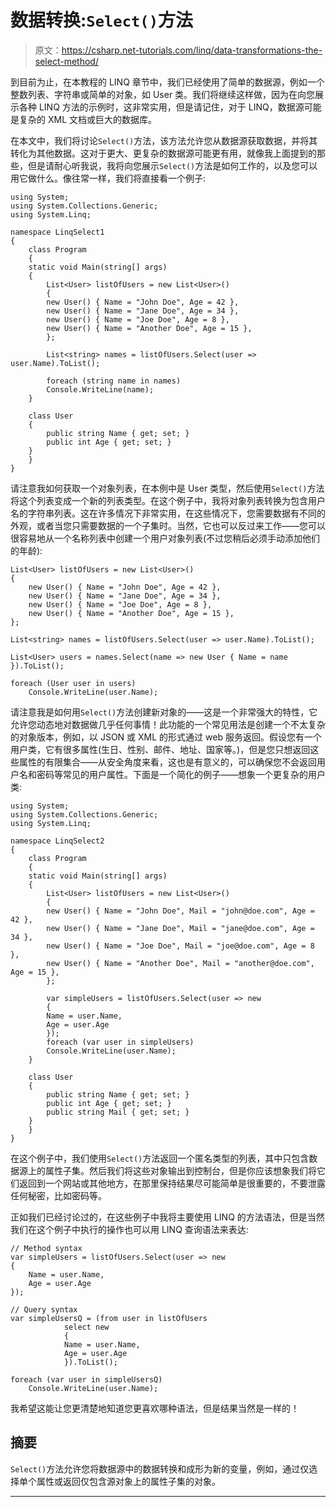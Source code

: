 # 数据转换:`Select()`方法

> 原文：<https://csharp.net-tutorials.com/linq/data-transformations-the-select-method/>

到目前为止，在本教程的 LINQ 章节中，我们已经使用了简单的数据源，例如一个整数列表、字符串或简单的对象，如 User 类。我们将继续这样做，因为在向您展示各种 LINQ 方法的示例时，这非常实用，但是请记住，对于 LINQ，数据源可能是复杂的 XML 文档或巨大的数据库。

在本文中，我们将讨论`Select()`方法，该方法允许您从数据源获取数据，并将其转化为其他数据。这对于更大、更复杂的数据源可能更有用，就像我上面提到的那些，但是请耐心听我说，我将向您展示`Select()`方法是如何工作的，以及您可以用它做什么。像往常一样，我们将直接看一个例子:

```
using System;  
using System.Collections.Generic;  
using System.Linq;  

namespace LinqSelect1  
{  
    class Program  
    {  
    static void Main(string[] args)  
    {  
        List<User> listOfUsers = new List<User>()  
        {  
        new User() { Name = "John Doe", Age = 42 },  
        new User() { Name = "Jane Doe", Age = 34 },  
        new User() { Name = "Joe Doe", Age = 8 },  
        new User() { Name = "Another Doe", Age = 15 },  
        };  

        List<string> names = listOfUsers.Select(user => user.Name).ToList();  

        foreach (string name in names)  
        Console.WriteLine(name);  
    }  

    class User  
    {  
        public string Name { get; set; }  
        public int Age { get; set; }  
    }  
    }  
}
```

请注意我如何获取一个对象列表，在本例中是 User 类型，然后使用`Select()`方法将这个列表变成一个新的列表类型。在这个例子中，我将对象列表转换为包含用户名的字符串列表。这在许多情况下非常实用，在这些情况下，您需要数据有不同的外观，或者当您只需要数据的一个子集时。当然，它也可以反过来工作——您可以很容易地从一个名称列表中创建一个用户对象列表(不过您稍后必须手动添加他们的年龄):

```
List<User> listOfUsers = new List<User>()
{
    new User() { Name = "John Doe", Age = 42 },
    new User() { Name = "Jane Doe", Age = 34 },
    new User() { Name = "Joe Doe", Age = 8 },
    new User() { Name = "Another Doe", Age = 15 },
};

List<string> names = listOfUsers.Select(user => user.Name).ToList();

List<User> users = names.Select(name => new User { Name = name }).ToList();

foreach (User user in users)
    Console.WriteLine(user.Name);
```

请注意我是如何用`Select()`方法创建新对象的——这是一个非常强大的特性，它允许您动态地对数据做几乎任何事情！此功能的一个常见用法是创建一个不太复杂的对象版本，例如，以 JSON 或 XML 的形式通过 web 服务返回。假设您有一个用户类，它有很多属性(生日、性别、邮件、地址、国家等。)，但是您只想返回这些属性的有限集合——从安全角度来看，这也是有意义的，可以确保您不会返回用户名和密码等常见的用户属性。下面是一个简化的例子——想象一个更复杂的用户类:

<input type="hidden" name="IL_IN_ARTICLE">

```
using System;
using System.Collections.Generic;
using System.Linq;

namespace LinqSelect2
{
    class Program
    {
    static void Main(string[] args)
    {
        List<User> listOfUsers = new List<User>()
        {
        new User() { Name = "John Doe", Mail = "john@doe.com", Age = 42 },
        new User() { Name = "Jane Doe", Mail = "jane@doe.com", Age = 34 },
        new User() { Name = "Joe Doe", Mail = "joe@doe.com", Age = 8 },
        new User() { Name = "Another Doe", Mail = "another@doe.com", Age = 15 },
        };

        var simpleUsers = listOfUsers.Select(user => new
        {
        Name = user.Name,
        Age = user.Age
        });
        foreach (var user in simpleUsers)
        Console.WriteLine(user.Name);
    }

    class User
    {
        public string Name { get; set; }
        public int Age { get; set; }
        public string Mail { get; set; }
    }
    }
}
```

在这个例子中，我们使用`Select()`方法返回一个匿名类型的列表，其中只包含数据源上的属性子集。然后我们将这些对象输出到控制台，但是你应该想象我们将它们返回到一个网站或其他地方，在那里保持结果尽可能简单是很重要的，不要泄露任何秘密，比如密码等。

正如我们已经讨论过的，在这些例子中我将主要使用 LINQ 的方法语法，但是当然我们在这个例子中执行的操作也可以用 LINQ 查询语法来表达:

```
// Method syntax
var simpleUsers = listOfUsers.Select(user => new
{
    Name = user.Name,
    Age = user.Age
});

// Query syntax
var simpleUsersQ = (from user in listOfUsers
            select new
            {
            Name = user.Name,
            Age = user.Age
            }).ToList();

foreach (var user in simpleUsersQ)
    Console.WriteLine(user.Name);
```

我希望这能让您更清楚地知道您更喜欢哪种语法，但是结果当然是一样的！

## 摘要

`Select()`方法允许您将数据源中的数据转换和成形为新的变量，例如，通过仅选择单个属性或返回仅包含源对象上的属性子集的对象。

* * *